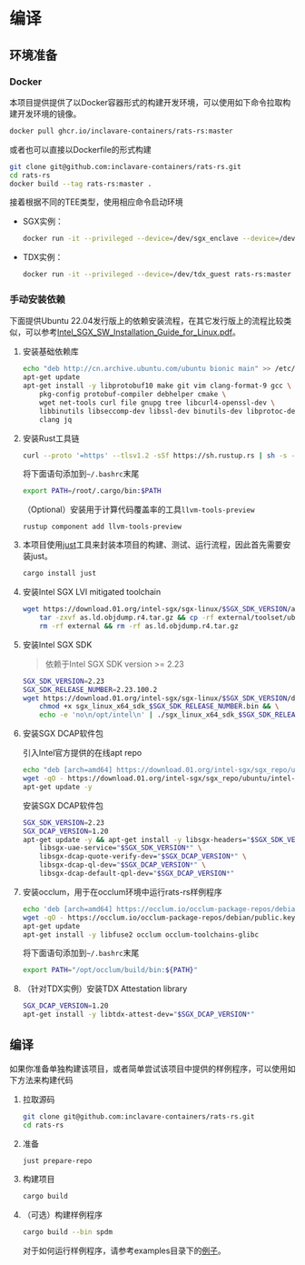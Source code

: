 
# 编译

## 环境准备

### Docker

本项目提供提供了以Docker容器形式的构建开发环境，可以使用如下命令拉取构建开发环境的镜像。

```sh
docker pull ghcr.io/inclavare-containers/rats-rs:master
```

或者也可以直接以Dockerfile的形式构建

```sh
git clone git@github.com:inclavare-containers/rats-rs.git
cd rats-rs
docker build --tag rats-rs:master .
```

接着根据不同的TEE类型，使用相应命令启动环境

- SGX实例：

    ```sh
    docker run -it --privileged --device=/dev/sgx_enclave --device=/dev/sgx_provision rats-rs:master bash
    ```

- TDX实例：

    ```sh
    docker run -it --privileged --device=/dev/tdx_guest rats-rs:master bash
    ```

### 手动安装依赖

下面提供Ubuntu 22.04发行版上的依赖安装流程，在其它发行版上的流程比较类似，可以参考[Intel_SGX_SW_Installation_Guide_for_Linux.pdf](https://download.01.org/intel-sgx/latest/dcap-latest/linux/docs/Intel_SGX_SW_Installation_Guide_for_Linux.pdf)。

1. 安装基础依赖库

    ```sh
    echo "deb http://cn.archive.ubuntu.com/ubuntu bionic main" >> /etc/apt/sources.list
    apt-get update
    apt-get install -y libprotobuf10 make git vim clang-format-9 gcc \
        pkg-config protobuf-compiler debhelper cmake \
        wget net-tools curl file gnupg tree libcurl4-openssl-dev \
        libbinutils libseccomp-dev libssl-dev binutils-dev libprotoc-dev \
        clang jq
    ```

2. 安装Rust工具链

    ```sh
    curl --proto '=https' --tlsv1.2 -sSf https://sh.rustup.rs | sh -s -- -y --no-modify-path
    ```
    将下面语句添加到`~/.bashrc`末尾
    ```sh
    export PATH=/root/.cargo/bin:$PATH
    ```

    （Optional）安装用于计算代码覆盖率的工具`llvm-tools-preview`
    ```
    rustup component add llvm-tools-preview
    ```

3. 本项目使用[just](https://github.com/casey/just/)工具来封装本项目的构建、测试、运行流程，因此首先需要安装just。

    ```sh
    cargo install just
    ```
4. 安装Intel SGX LVI mitigated toolchain

    ```sh
    wget https://download.01.org/intel-sgx/sgx-linux/$SGX_SDK_VERSION/as.ld.objdump.r4.tar.gz && \
        tar -zxvf as.ld.objdump.r4.tar.gz && cp -rf external/toolset/ubuntu20.04/* /usr/local/bin/ && \
        rm -rf external && rm -rf as.ld.objdump.r4.tar.gz
    ```

5. 安装Intel SGX SDK

    > 依赖于Intel SGX SDK version >= 2.23

    ```sh
    SGX_SDK_VERSION=2.23
    SGX_SDK_RELEASE_NUMBER=2.23.100.2
    wget https://download.01.org/intel-sgx/sgx-linux/$SGX_SDK_VERSION/distro/ubuntu20.04-server/sgx_linux_x64_sdk_$SGX_SDK_RELEASE_NUMBER.bin && \
        chmod +x sgx_linux_x64_sdk_$SGX_SDK_RELEASE_NUMBER.bin && \
        echo -e 'no\n/opt/intel\n' | ./sgx_linux_x64_sdk_$SGX_SDK_RELEASE_NUMBER.bin
    ```

6. 安装SGX DCAP软件包

    引入Intel官方提供的在线apt repo

    ```sh
    echo "deb [arch=amd64] https://download.01.org/intel-sgx/sgx_repo/ubuntu focal main" | tee /etc/apt/sources.list.d/intel-sgx.list && \
    wget -qO - https://download.01.org/intel-sgx/sgx_repo/ubuntu/intel-sgx-deb.key | apt-key add -
    apt-get update -y
    ```

    安装SGX DCAP软件包

    ```sh
    SGX_SDK_VERSION=2.23
    SGX_DCAP_VERSION=1.20
    apt-get update -y && apt-get install -y libsgx-headers="$SGX_SDK_VERSION*" \
        libsgx-uae-service="$SGX_SDK_VERSION*" \
        libsgx-dcap-quote-verify-dev="$SGX_DCAP_VERSION*" \
        libsgx-dcap-ql-dev="$SGX_DCAP_VERSION*" \
        libsgx-dcap-default-qpl-dev="$SGX_DCAP_VERSION*"
    ```


7. 安装occlum，用于在occlum环境中运行rats-rs样例程序

    ```sh
    echo 'deb [arch=amd64] https://occlum.io/occlum-package-repos/debian focal main' | tee /etc/apt/sources.list.d/occlum.list
    wget -qO - https://occlum.io/occlum-package-repos/debian/public.key | apt-key add -
    apt-get update
    apt-get install -y libfuse2 occlum occlum-toolchains-glibc
    ```

    将下面语句添加到`~/.bashrc`末尾

    ```sh
    export PATH="/opt/occlum/build/bin:${PATH}"
    ```

8. （针对TDX实例）安装TDX Attestation library
    ```sh
    SGX_DCAP_VERSION=1.20
    apt-get install -y libtdx-attest-dev="$SGX_DCAP_VERSION*"
    ```

## 编译

如果你准备单独构建该项目，或者简单尝试该项目中提供的样例程序，可以使用如下方法来构建代码

1. 拉取源码
    
    ```sh
    git clone git@github.com:inclavare-containers/rats-rs.git
    cd rats-rs
    ```

2. 准备

    ```sh
    just prepare-repo
    ```

3. 构建项目

    ```sh
    cargo build
    ```

4. （可选）构建样例程序

    ```sh
    cargo build --bin spdm
    ```

    对于如何运行样例程序，请参考examples目录下的[例子](/examples/spdm)。